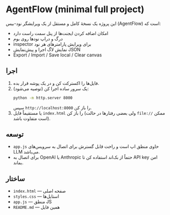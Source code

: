 # AgentFlow (minimal full project)
این پروژه یک نسخهٔ کامل و مستقل از یک ویرایشگر نود-بیس (AgentFlow) است که:
- امکان اضافه کردن ایجنت‌ها از پنل سمت راست دارد
- درگ و دراپ نودها روی بوم
- inspector برای ویرایش پارامترهای هر نود
- نمایش لاگ اجرا و پیش‌نمایش JSON
- Export / Import / Save local / Clear canvas

## اجرا
1. فایل‌ها را اکسترکت کن و در یک پوشه قرار بده.
2. یک سرور ساده اجرا کن (توصیه می‌شود):
   ```bash
   python -m http.server 8000
   ```
   سپس `http://localhost:8000` را باز کن.
3. یا مستقیماً فایل `index.html` را باز کن (ولی بعضی رفتارها در حالت `file://` ممکن است متفاوت باشد).

## توسعه
- `app.js` حاوی منطق اپ است و راحت قابل گسترش برای اتصال به سرویس‌های LLM می‌باشد.
- برای اتصال به OpenAI یا Anthropic حتماً از بک‌اند استفاده کن تا API key امن بماند.

## ساختار
- `index.html` — صفحه اصلی
- `styles.css` — استایل‌ها
- `app.js` — منطق JS
- `README.md` — همین فایل


